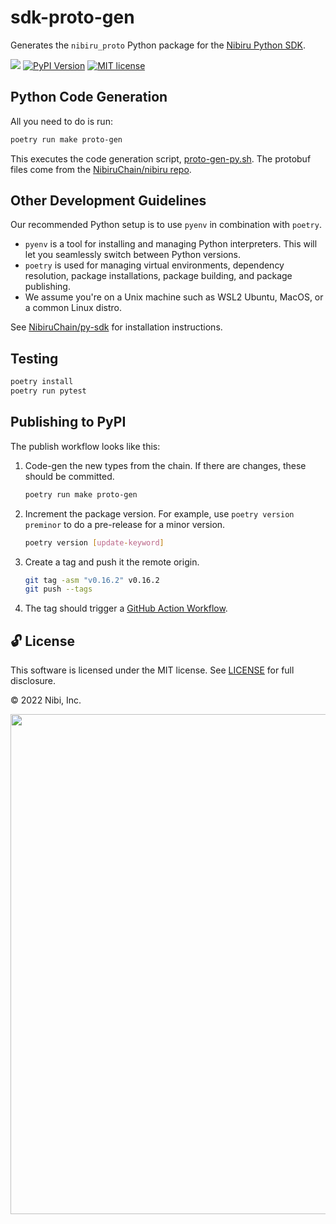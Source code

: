 # sdk-proto-gen

Generates the `nibiru_proto` Python package for the [Nibiru Python SDK][repo-py-sdk].

<!-- Badges -->
[![][discord-badge]][discord-url]
[![PyPI Version][pypi-image]][pypi-url]
[![MIT license][license-badge]][license-link]

## Python Code Generation

All you need to do is run:

```sh
poetry run make proto-gen
```

This executes the code generation script, [proto-gen-py.sh][script-proto-gen]. The protobuf files come from the [NibiruChain/nibiru repo][repo-nibiru].

## Other Development Guidelines

Our recommended Python setup is to use `pyenv` in combination with `poetry`.

- `pyenv` is a tool for installing and managing Python interpreters. This will let you seamlessly switch between Python versions.
- `poetry` is used for managing virtual environments, dependency resolution, package installations, package building, and package publishing.
- We assume you're on a Unix machine such as WSL2 Ubuntu, MacOS, or a common Linux distro.

See [NibiruChain/py-sdk][repo-py-sdk] for installation instructions.

## Testing

```sh
poetry install
poetry run pytest
```

## Publishing to PyPI

The publish workflow looks like this:

1. Code-gen the new types from the chain. If there are changes, these should be committed.

   ```sh
   poetry run make proto-gen
   ```

2. Increment the package version. For example, use `poetry version preminor` to do a pre-release for a minor version.

   ```sh
   poetry version [update-keyword]
   ```

3. Create a tag and push it the remote origin.

   ```sh
   git tag -asm "v0.16.2" v0.16.2
   git push --tags
   ```

4. The tag should trigger a [GitHub Action Workflow](https://github.com/NibiruChain/sdk-proto-gen/actions/workflows/publish-to-test-pypi.yml).

## 🔓 License

This software is licensed under the MIT license. See [LICENSE](./LICENSE) for full disclosure.

© 2022 Nibi, Inc.

<p align="center">
<img src="https://cdn-images-1.medium.com/max/2400/1*ZHWKH2guuV6JL8_mdCbtLQ.png" width="800">
</p>

[repo-nibiru]: https://github.com/NibiruChain/nibiru
[repo-py-sdk]: https://github.com/NibiruChain/py-sdk/blob/master/HACKING.md
[script-proto-gen]: https://github.com/NibiruChain/sdk-proto-gen/blob/main/scripts/proto-gen-py.sh

<!-- Badges links -->
[pypi-image]: https://img.shields.io/pypi/v/nibiru-proto
[pypi-url]: https://pypi.org/project/nibiru-proto/
[discord-badge]: https://img.shields.io/badge/Nibiru%20Chain-%237289DA.svg?style=&logo=discord&logoColor=white
[discord-url]: https://discord.gg/sgPw8ZYfpQ
[license-badge]: https://img.shields.io/badge/License-MIT-blue.svg
[license-link]: https://github.com/NibiruChain/sdk-proto-gen/blob/master/LICENSE
